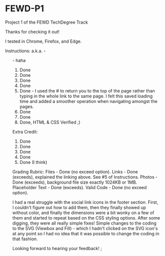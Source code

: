 # FEWD-P1
 Project 1 of the FEWD TechDegree Track

Thanks for checking it out!

I tested in Chrome, Firefox, and Edge.

Instructions: a.k.a. - <ol> - haha
1. Done
2. Done
3. Done
4. Done
5. Done - I used the # to return you to the top of the page rather than typing in the whole link to the same page. I felt this saved loading time and added a smoother operation when navigating amongst the pages.
6. Done
7. Done
8. Done, HTML & CSS Verified ;)

Extra Credit:
1. Done
2. Done
3. Done
4. Done
5. Done (I think)

Grading Rubric:
Files - Done (no exceed option).
Links - Done (exceeds), explained the linking above. See #5 of Instructions.
Photos - Done (exceeds), background file size exactly 1024KB or 1MB. 
Placeholder Text - Done (exceeds).
Valid Code - Done (no exceed option).

I had a real struggle with the social link icons in the footer section. First, I couldn't figure out how to add them, then they finally showed up without color, and finally the dimensions were a bit wonky on a few of them and started to repeat based on the CSS styling options. After some digging, they were all really simple fixes! Simple changes to the coding to the SVG (Viewbox and Fill) - which I hadn't clicked on the SVG icon's at any point so I had no idea that it was possible to change the coding in that fashion.

Looking forward to hearing your feedback! ;